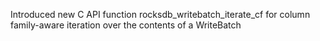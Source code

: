 Introduced new C API function rocksdb_writebatch_iterate_cf for column family-aware iteration over the contents of a WriteBatch